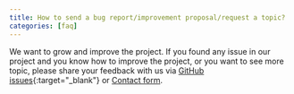 ```yaml
---
title: How to send a bug report/improvement proposal/request a topic?
categories: [faq]
---
```


We want to grow and improve the project. If you found any issue in our project and you know how to improve the project, or you want to see more topic, please share your feedback with us via [GitHub issues](https://github.com/AlexZhukovich/ui-testing.academy/issues/){:target="_blank"} or [Contact form](/contact/).